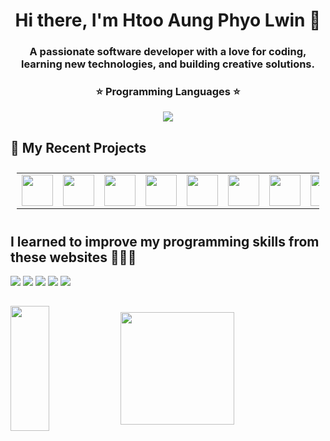 <h1 align="center">Hi there, I'm Htoo Aung Phyo Lwin 👋</h1>
<h3 align="center">A passionate software developer with a love for coding, learning new technologies, and building creative solutions.</h3>

<!--
<img align="left" width="47%" height="200px" 
     src="https://github-readme-stats.vercel.app/api?username=htooaungphyolwin&show_icons=true&theme=tokyonight" />

<img align="right" width="47%" height="200px" 
     src="https://streak-stats.demolab.com?user=htooaungphyolwin&theme=tokyonight&border_radius=4.5" />
-->
<!-- Languages -->

<div align=center>
  <h3>⭐️ Programming Languages ⭐️</h3>
 
<img src="https://skillicons.dev/icons?i=java,js,ts,php,python,c,fortran,lua">
</div>

<div align="center">
<!--
<h3> 🚀 Frameworks and Libraries 🚀</h3>

<img src="https://skillicons.dev/icons?i=react,electron,nextjs,vue,pinia,nuxtjs,nodejs,express,laravel,alpinejs,bootstrap,tailwind">

<h3>📦 Databases 📦</h3>
   <img src="https://skillicons.dev/icons?i=mysql,postgresql,sqlite,firebase,supabase,mongodb">

<h3>⛰️ Hosting ⛰️</h3>
   <img src="https://skillicons.dev/icons?i=vercel,netlify">

<h3>🔭 Tools 🔭</h3>
   <img src="https://skillicons.dev/icons?i=vscode,neovim,postman,git,github">
<br>
   <img src="https://skillicons.dev/icons?i=notion,obsidian" />
-->
</div>



<h2>🚀 My Recent Projects</h2>

<div style="display: flex; flex-wrap: wrap; justify-content: space-between;">
<table style="flex: 1; width: 100%; margin: 10px;">
        <tr>
             <td><a target="_blank" href="https://star-patterns.vercel.app/"><img src="https://htooaungphyolwin.vercel.app/projects/star_patterns_logo.png" width=50
height=50></a></td>
             <td><a target="_blank" href="https://heco-ui.vercel.app/"><img src="https://htooaungphyolwin.vercel.app/projects/heco_ui_logo.png" width=50
height=50></a></td>
<td><a target="_blank" href="https://bright-flow.vercel.app/"><img src="https://htooaungphyolwin.vercel.app/projects/bright_flow_v1_logo.png" width=50
height=50></a></td>
            <td><a target="_blank" href="https://typing-mm.vercel.app/"><img src="https://htooaungphyolwin.vercel.app/projects/typing_speed_test_logo.png" width=50
height=50></a></td>
            <td><a target="_blank" href="https://happy-shopping-center.vercel.app/"><img src="https://htooaungphyolwin.vercel.app/projects/happy_shopping_logo.png" width=50
height=50></a></td>
            <td><a target="_blank" href="https://pokemons-guide.vercel.app/"><img src="https://htooaungphyolwin.vercel.app/projects/pokemon_logo.png" width=50
height=50></a></td>
            <td><a target="_blank" href="https://crystalmovie-mm.vercel.app/"><img src="https://htooaungphyolwin.vercel.app/projects/crystal_movie_logo.png" width=50 height=50></a></td>
            <td><a target="_blank" href="https://crystal-movie.vercel.app"><img src="https://htooaungphyolwin.vercel.app/projects/crystal_movie_vue_logo.png" width=50 height=50></a></td>
<td><a target="_blank" href="https://ninja-hr-doc.vercel.app"><img src="https://ninja-hr-doc.vercel.app/img/logo.png" width=50
height=50></a></td>
<!--             <td><a target="_blank" href="https://lwin.vercel.app"><img src="https://lwin.vercel.app/web_main_logo.png"
width=50 height=50></a></td> -->
        </tr>
    </table>
</div>

<div>

<h2>I learned to improve my programming skills from these websites 👨🏻‍💻</h2>

<img src="https://img.shields.io/badge/Codecademy-FFF0E5?style=for-the-badge&logo=codecademy&logoColor=1F243A" />
<img src="https://img.shields.io/badge/Freecodecamp-%23123.svg?&style=for-the-badge&logo=freecodecamp&logoColor=green" />
<img src="https://img.shields.io/badge/Skill%20share-002333?style=for-the-badge&logo=skillshare&logoColor=00FF84" />
<img src="https://img.shields.io/badge/Coursera-%230056D2.svg?style=for-the-badge&logo=Coursera&logoColor=white" />
<img src="https://img.shields.io/badge/Udemy-A435F0?style=for-the-badge&logo=Udemy&logoColor=white" />

</div>

<h2></h2>
<div style="display: flex; align-items: center" width="100%">
  <img height="200px" width="35%" src ="https://github-readme-stats.vercel.app/api?username=htooaungphyolwin&theme=onedark&show_icons=true&hide_border=true&count_private=true">
  <img height="180px" width="60%" src="http://github-profile-summary-cards.vercel.app/api/cards/profile-details?username=htooaungphyolwin&theme=onedark" />
</div>
